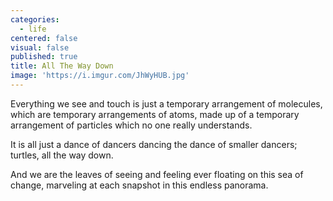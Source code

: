 ```yaml
---
categories:
  - life
centered: false
visual: false
published: true
title: All The Way Down
image: 'https://i.imgur.com/JhWyHUB.jpg'
---
```

Everything we see and touch
is just a temporary arrangement of molecules,
which are temporary arrangements of atoms,
made up of a temporary arrangement of particles
which no one really understands.

It is all just a dance of dancers
dancing the dance of smaller dancers;
turtles, all the way down.

And we are the leaves 
of seeing and feeling
ever floating on this sea of change,
marveling at each snapshot
in this endless panorama.